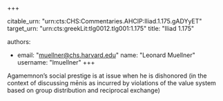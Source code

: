 +++


citable_urn: "urn:cts:CHS:Commentaries.AHCIP:Iliad.1.175.gADYyET"
target_urn: "urn:cts:greekLit:tlg0012.tlg001:1.175"
title: "Iliad 1.175"

authors:
- email: "muellner@chs.harvard.edu"
  name: "Leonard Muellner"
  username: "lmuellner"
+++

<p>Agamemnon’s social prestige is at issue when he is dishonored (in the context of discussing mēnis as incurred by violations of the value system based on group distribution and reciprocal exchange)</p>